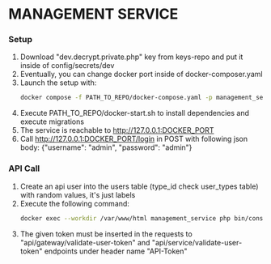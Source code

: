 # MANAGEMENT SERVICE

### Setup
1. Download "dev.decrypt.private.php" key from keys-repo and put it inside of config/secrets/dev
2. Eventually, you can change docker port inside of docker-composer.yaml 
3. Launch the setup with:
    ```sh
    docker compose -f PATH_TO_REPO/docker-compose.yaml -p management_service up -d
    ```
4. Execute PATH_TO_REPO/docker-start.sh to install dependencies and execute migrations 
5. The service is reachable to http://127.0.0.1:DOCKER_PORT
6. Call http://127.0.0.1:DOCKER_PORT/login in POST with following json body: {"username": "admin", "password": "admin"}



### API Call
1. Create an api user into the users table (type_id check user_types table) with random values, it's just labels
2. Execute the following command:
   ```sh
   docker exec --workdir /var/www/html management_service php bin/console api:generate-api-token --user-id=INSERT_USER_ID --name=INSERT_API_TOKEN_NAME
   ```
3. The given token must be inserted in the requests to "api/gateway/validate-user-token" and "api/service/validate-user-token" endpoints under header name "API-Token"